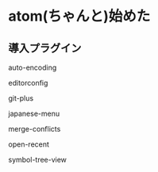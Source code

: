# atom(ちゃんと)始めた
## 導入プラグイン
 auto-encoding
 

 editorconfig
 
 git-plus
 
 japanese-menu
 
 merge-conflicts
 
 open-recent
 
 symbol-tree-view
